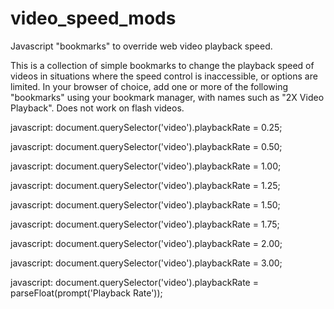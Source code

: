 # video_speed_mods
Javascript "bookmarks" to override web video playback speed.

This is a collection of simple bookmarks to change the playback speed of videos in situations where the speed control is inaccessible, or options are limited.
In your browser of choice, add one or more of the following "bookmarks" using your bookmark manager, with names such as "2X Video Playback". Does not work on flash videos.

javascript: document.querySelector('video').playbackRate = 0.25;

javascript: document.querySelector('video').playbackRate = 0.50;

javascript: document.querySelector('video').playbackRate = 1.00;

javascript: document.querySelector('video').playbackRate = 1.25;

javascript: document.querySelector('video').playbackRate = 1.50;

javascript: document.querySelector('video').playbackRate = 1.75;

javascript: document.querySelector('video').playbackRate = 2.00;

javascript: document.querySelector('video').playbackRate = 3.00;

javascript: document.querySelector('video').playbackRate = parseFloat(prompt('Playback Rate'));
